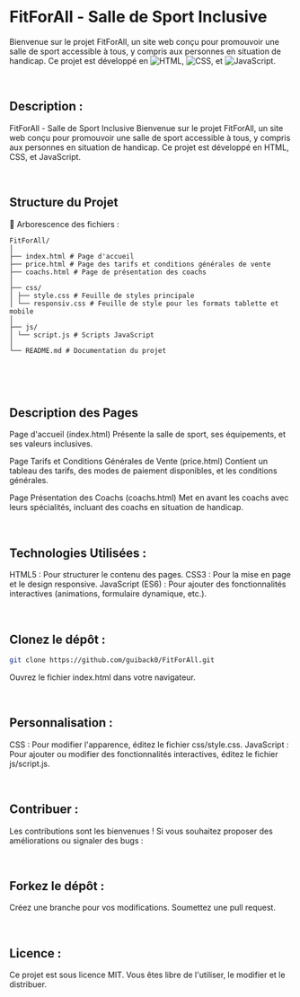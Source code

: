 &nbsp;

# FitForAll - Salle de Sport Inclusive

Bienvenue sur le projet FitForAll, un site web conçu pour promouvoir une salle de sport accessible à tous, y compris aux personnes en situation de handicap. Ce projet est développé en ![HTML](https://img.shields.io/badge/HTML5-E34F26?style=for-the-badge&logo=html5&logoColor=white), ![CSS](https://img.shields.io/badge/CSS3-1572B6?style=for-the-badge&logo=css3&logoColor=white), et ![JavaScript](https://img.shields.io/badge/JavaScript-323330?style=for-the-badge&logo=javascript&logoColor=F7DF1E).
&nbsp;

&nbsp;

## Description :

FitForAll - Salle de Sport Inclusive
Bienvenue sur le projet FitForAll, un site web conçu pour promouvoir une salle de sport accessible à tous, y compris aux personnes en situation de handicap. Ce projet est développé en HTML, CSS, et JavaScript.
&nbsp;

&nbsp;

## Structure du Projet

📂 Arborescence des fichiers :

```plaintext
FitForAll/
│
├── index.html # Page d'accueil
├── price.html # Page des tarifs et conditions générales de vente
├── coachs.html # Page de présentation des coachs
│
├── css/
│ ├── style.css # Feuille de styles principale
│ └── responsiv.css # Feuille de style pour les formats tablette et mobile
│
├── js/
│ └── script.js # Scripts JavaScript
│
└── README.md # Documentation du projet
```

&nbsp;

&nbsp;

## Description des Pages

Page d'accueil (index.html)
Présente la salle de sport, ses équipements, et ses valeurs inclusives.

Page Tarifs et Conditions Générales de Vente (price.html)
Contient un tableau des tarifs, des modes de paiement disponibles, et les conditions générales.

Page Présentation des Coachs (coachs.html)
Met en avant les coachs avec leurs spécialités, incluant des coachs en situation de handicap.
&nbsp;

&nbsp;

## Technologies Utilisées :

HTML5 : Pour structurer le contenu des pages.
CSS3 : Pour la mise en page et le design responsive.
JavaScript (ES6) : Pour ajouter des fonctionnalités interactives (animations, formulaire dynamique, etc.).
&nbsp;

&nbsp;

## Clonez le dépôt :

```bash
git clone https://github.com/guiback0/FitForAll.git
```
Ouvrez le fichier index.html dans votre navigateur.
&nbsp;

&nbsp;

## Personnalisation :

CSS : Pour modifier l'apparence, éditez le fichier css/style.css.
JavaScript : Pour ajouter ou modifier des fonctionnalités interactives, éditez le fichier js/script.js.
&nbsp;

&nbsp;

## Contribuer :

Les contributions sont les bienvenues ! Si vous souhaitez proposer des améliorations ou signaler des bugs :
&nbsp;

&nbsp;

## Forkez le dépôt :

Créez une branche pour vos modifications.
Soumettez une pull request.
&nbsp;

&nbsp;

## Licence :

Ce projet est sous licence MIT. Vous êtes libre de l'utiliser, le modifier et le distribuer.
&nbsp;
